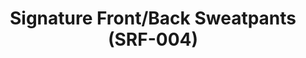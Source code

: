 ---
ee_id: '4143'
site: '1'
type: '2'
long_id: 2014-006 Signature Front/Back Sweatpants (SRF-004)
url: 2014-006-signature-front-back-sweatpants-srf-004
year: '2014'
medium: Sweatpants
commission:
add_credit: Cory Arcangel for Arcangel Surfware
dims: Sweatpants with a gradient pattern text along the leg.
pitch: Arcangel Surfware sweatpants with a gradient pattern text along the leg.
ps:
live_url:
related:
title: Signature Front/Back Sweatpants (SRF-004)
youtube:
imgs: srf-004-signature-sweats-2014-006-full-2-database-ih.jpg
subheading:
year2: '2014'
download:
add_credits:
related_code:
! '':
layout: things-i-made
---